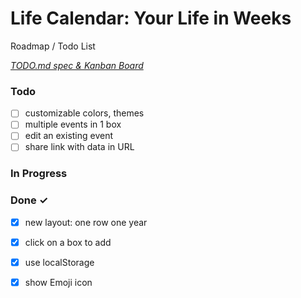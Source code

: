 # Life Calendar: Your Life in Weeks

Roadmap / Todo List

<em>[TODO.md spec & Kanban Board](https://marketplace.visualstudio.com/items?itemName=coddx.coddx-alpha)</em>

### Todo

- [ ] customizable colors, themes  
- [ ] multiple events in 1 box  
- [ ] edit an existing event  
- [ ] share link with data in URL  

### In Progress


### Done ✓

- [x] new layout: one row one year  
- [x] click on a box to add  
- [x] use localStorage  
- [x] show Emoji icon  

